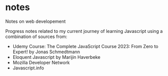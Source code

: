 # notes

Notes on web developement

Progress notes related to my current journey of learning Javascript using a combination of sources from:

- Udemy Course: The Complete JavaScript Course 2023: From Zero to Expert! by Jonas Schmedtmann
- Eloquent Javascript by Marijin Haverbeke
- Mozilla Developer Network
- Javascript.info
